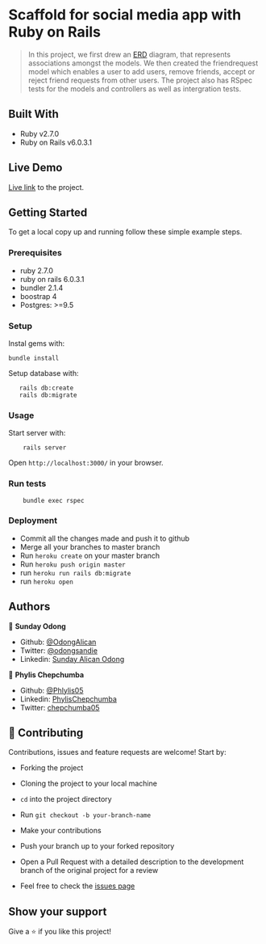# Scaffold for social media app with Ruby on Rails

> In this project, we first drew an [ERD](https://app.lucidchart.com/documents/edit/22dc3271-90bb-4170-935b-4c4a55aa10bb/0_0) diagram, that represents associations amongst the models. We then created the friendrequest model which enables a user to add users, remove friends, accept or reject friend requests from other users. The project also has RSpec tests for the models and controllers as well as intergration tests. 

## Built With

- Ruby v2.7.0
- Ruby on Rails v6.0.3.1

## Live Demo

[Live link](https://rocky-dawn-62427.herokuapp.com/users/sign_in) to the project.


## Getting Started

To get a local copy up and running follow these simple example steps.

### Prerequisites

- ruby 2.7.0
- ruby on rails 6.0.3.1
- bundler 2.1.4
- boostrap 4
- Postgres: >=9.5

### Setup

Instal gems with:

```
bundle install
```

Setup database with:

```
   rails db:create
   rails db:migrate
```

### Usage

Start server with:

```
    rails server
```

Open `http://localhost:3000/` in your browser.

### Run tests

```
    bundle exec rspec
```

### Deployment

- Commit all the changes made and push it to github
- Merge all your branches to master branch
- Run `heroku create` on your master branch
- Run `heroku push origin master`
- run `heroku run rails db:migrate`
- run `heroku open`

## Authors

👤 **Sunday Odong**

- Github: [@OdongAlican](https://github.com/OdongAlican)
- Twitter: [@odongsandie](https://twitter.com/odongsandie)
- Linkedin: [Sunday Alican Odong](https://www.linkedin.com/in/sunday-alican-odong-b99226b7/)

👤 **Phylis Chepchumba**

- Github: [@Phlylis05](https://github.com/Phlylis05)
- Linkedin: [PhylisChepchumba](https://linkedin.com/PhylisChepchumba)
- Twitter: [chepchumba05](https://twitter.com/chepchumba05)

## 🤝 Contributing

Contributions, issues and feature requests are welcome! Start by:

- Forking the project
- Cloning the project to your local machine
- `cd` into the project directory
- Run `git checkout -b your-branch-name`
- Make your contributions
- Push your branch up to your forked repository
- Open a Pull Request with a detailed description to the development branch of the original project for a review

- Feel free to check the [issues page](https://github.com/OdongAlican/ror-social-scaffold/issues)

## Show your support

Give a ⭐️ if you like this project!
